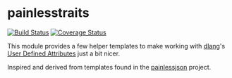 painlesstraits
==============

[![Build Status](https://travis-ci.org/msoucy/painlesstraits.svg)](https://travis-ci.org/msoucy/painlesstraits)
[![Coverage Status](https://coveralls.io/repos/msoucy/painlesstraits/badge.svg?branch=master&service=github)](https://coveralls.io/github/msoucy/painlesstraits?branch=master)

This module provides a few helper templates to make working with [dlang][]'s [User Defined Attributes][] just a bit nicer.

Inspired and derived from templates found in the [painlessjson][] project.

[dlang]: http://dlang.org
[User Defined Attributes]: http://dlang.org/attribute.html#uda
[painlessjson]: https://github.com/BlackEdder/painlessjson/blob/2c0a8245eefc83da044a89ff833199da136af262/source/painlessjson/traits.d
